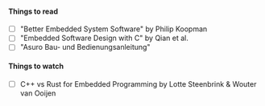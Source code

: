 #### Things to read

  - [ ] "Better Embedded System Software" by Philip Koopman
  - [ ] "Embedded Software Design with C" by Qian et al.
  - [ ] "Asuro Bau- und Bedienungsanleitung" 
  
#### Things to watch

  - [ ] C++ vs Rust for Embedded Programming by Lotte Steenbrink & Wouter van Ooijen

